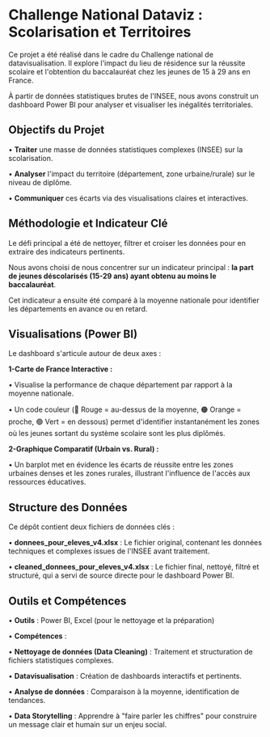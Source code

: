 # Challenge National Dataviz : Scolarisation et Territoires
Ce projet a été réalisé dans le cadre du Challenge national de datavisualisation. Il explore l'impact du lieu de résidence sur la réussite scolaire et l'obtention du baccalauréat chez les jeunes de 15 à 29 ans en France.

À partir de données statistiques brutes de l'INSEE, nous avons construit un dashboard Power BI pour analyser et visualiser les inégalités territoriales.

## Objectifs du Projet
 • **Traiter** une masse de données statistiques complexes (INSEE) sur la scolarisation.

 • **Analyser** l'impact du territoire (département, zone urbaine/rurale) sur le niveau de diplôme.

 • **Communiquer** ces écarts via des visualisations claires et interactives.

## Méthodologie et Indicateur Clé
Le défi principal a été de nettoyer, filtrer et croiser les données pour en extraire des indicateurs pertinents.

Nous avons choisi de nous concentrer sur un indicateur principal : **la part de jeunes déscolarisés (15-29 ans) ayant obtenu au moins le baccalauréat**.

Cet indicateur a ensuite été comparé à la moyenne nationale pour identifier les départements en avance ou en retard.

## Visualisations (Power BI)
Le dashboard s'articule autour de deux axes :

  **1-Carte de France Interactive :**

   • Visualise la performance de chaque département par rapport à la moyenne nationale.

   • Un code couleur (🔴 Rouge = au-dessus de la moyenne, 🟠 Orange = proche, 🟢 Vert = en dessous) permet d'identifier instantanément les zones où les jeunes sortant du système scolaire sont les plus        diplômés.

  **2-Graphique Comparatif (Urbain vs. Rural) :**

   • Un barplot met en évidence les écarts de réussite entre les zones urbaines denses et les zones rurales, illustrant l'influence de l'accès aux ressources éducatives.

## Structure des Données
Ce dépôt contient deux fichiers de données clés :

  • **donnees_pour_eleves_v4.xlsx** : Le fichier original, contenant les données techniques et complexes issues de l'INSEE avant traitement.

  • **cleaned_donnees_pour_eleves_v4.xlsx** : Le fichier final, nettoyé, filtré et structuré, qui a servi de source directe pour le dashboard Power BI.

## Outils et Compétences
 • **Outils** : Power BI, Excel (pour le nettoyage et la préparation)

 • **Compétences** :

   • **Nettoyage de données (Data Cleaning)** : Traitement et structuration de fichiers statistiques complexes.

   • **Datavisualisation** : Création de dashboards interactifs et pertinents.

   • **Analyse de données** : Comparaison à la moyenne, identification de tendances.

   • **Data Storytelling** : Apprendre à "faire parler les chiffres" pour construire un message clair et humain sur un enjeu social.
